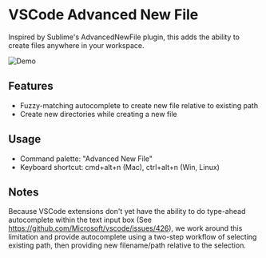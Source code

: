 # VSCode Advanced New File

Inspired by Sublime's AdvancedNewFile plugin, this adds the ability to create
files anywhere in your workspace.

![Demo](https://media.giphy.com/media/l3vRfRJO7ZX6WNJQs/source.gif)

## Features

* Fuzzy-matching autocomplete to create new file relative to existing path
* Create new directories while creating a new file

## Usage

* Command palette: "Advanced New File"
* Keyboard shortcut: cmd+alt+n (Mac), ctrl+alt+n (Win, Linux)

## Notes

Because VSCode extensions don't yet have the ability to do type-ahead
autocomplete within the text input box (See
https://github.com/Microsoft/vscode/issues/426), we work around this limitation
and provide autocomplete using a two-step workflow of selecting existing path,
then providing new filename/path relative to the selection.